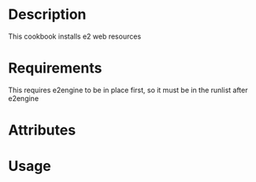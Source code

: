 Description
===========

This cookbook installs e2 web resources

Requirements
============

This requires e2engine to be in place first, so it must be in the runlist after e2engine

Attributes
==========

Usage
=====

